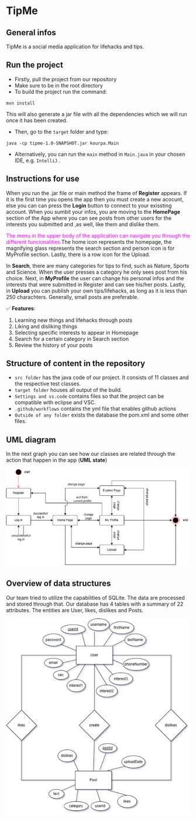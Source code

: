 # TipMe
## General infos
TipMe is a social media application for lifehacks and tips.
## Run the project
* Firstly, pull the project from our repository 
* Make sure to be in the root directory 
* To build the project run the command:
```
mvn install
```
This will also generate a jar file with all the dependencies which we will run once it has been created.
* Then, go to the `target` folder and type:
```
java -cp tipme-1.0-SNAPSHOT.jar kourpa.Main
```
* Alternatively, you can  run the `main` method in `Main.java` in your chosen IDE, e.g. `IntelliJ` .
## Instructions for use
When you run the .jar file or main method the frame of **Register** appears. If it is the first time you opens the app then you must create a new acocunt, else you can can press the **Login** button to connect to your exissting account. When you sumbit your infos, you are moving to the **HomePage** section of the App where you can see posts from other users for the interests you submitted and ,as well, like them and dislike them.

 <span style="color:magenta">The menu in the upper body of the application can navigate you through the different funcionalities.</span>The home icon represents the homepage, the magnifying glass represents the search section and person icon is for MyProfile section. Lastly, there is a row icon for the Upload.

 In **Search**, there are many categories for tips to find, such as Nature, Sports and Science. When the user presses a category he only sees post from his choice. Next, in **MyProfile** the user can change his personal infos and the interests that were submitted in Register and can see his/her posts. Lastly, in **Upload** you can publish your own tips/lifehacks, as long as it is less than 250 charachters. Generally, small posts are preferable. 
 

 ✅ **Features**: 
 1. Learning new things and lifehacks through posts 
 2. Liking and disliking things
 3. Selecting specific interests to appear in Homepage
 4. Search for a certain category in Search section
 5. Review the history of your posts


## Structure of content in the repository
* ```src folder``` has the java code of our project. It consists of 11 classes and the respective test classes.
* ```target folder``` houses all output of the build.
* ```Settings and vs.code``` contains files so that the project can be compatible with eclipse and VSC.
* ```.github/workflows``` contains the yml file that enables github actions
* ```Outside of any folder``` exists the database the pom.xml and some other files.


## UML diagram
In the next graph you can see how our classes are related through the action that happen in the app (**UML state**)

![UML](UML.png)

## Overview of data structures
Our team tried to utilize the capabilities of SQLite. The data are processed and stored through that.
Our database has 4 tables with a summary of 22 attributes. The entities are User, likes, dislikes and Posts.


![E-R Model](db.png)


